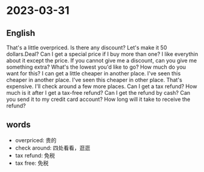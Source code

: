 # 2023-03-31

## English
That's a little overpriced.
Is there any discount?
Let's make it 50 dollars.Deal?
Can I get a special price if I buy more than one?
I like everythin about it except the price.
If you cannot give me a discount, can you give me something extra?
What's the lowest you'd like to go?
How much do you want for this?
I can get a little cheaper in another place.
I've seen this cheaper in another place.
I've seen this cheaper in other place.
That's expensive. I'll check around a few more places.
Can I get a tax refund?
How much is it after I get a tax-free refund?
Can I get the refund by cash?
Can you send it to my credit card account?
How long will it take to receive the refund?









## words
* overpriced: 贵的
* check around: 四处看看，逛逛
* tax refund: 免税
* tax free: 免税
